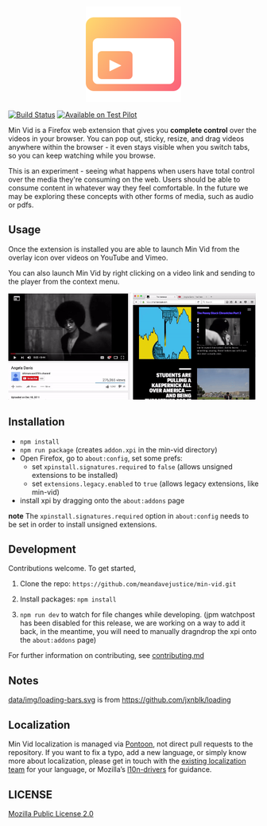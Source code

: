 <p align="center">
  <a href="https://testpilot.firefox.com/experiments/min-vid">
    <img width="192" src="docs/images/gradient-logo.png">
  </a>
</p>

[![Build Status](https://travis-ci.org/meandavejustice/min-vid.svg?branch=master)](https://travis-ci.org/meandavejustice/min-vid) [![Available on Test Pilot](https://img.shields.io/badge/available_on-Test_Pilot-0996F8.svg)](https://testpilot.firefox.com/experiments/min-vid)

Min Vid is a Firefox web extension that gives you **complete control**
over the videos in your browser. You can pop out, sticky, resize, and
drag videos anywhere within the browser - it even stays visible when
you switch tabs, so you can keep watching while you browse.

This is an experiment - seeing what happens when users have
total control over the media they're consuming on the web. Users should be
able to consume content in whatever way they feel comfortable. In the
future we may be exploring these concepts with other forms of media,
such as audio or pdfs.

## Usage

Once the extension is installed you are able to launch Min Vid from the
overlay icon over videos on YouTube and Vimeo.

You can also launch Min Vid by right clicking on a video link and
sending to the player from the context menu.

<img src="docs/images/launching.gif" width="49%"/>
<img src="docs/images/dragging.gif" width="49%"/>

## Installation

* `npm install`
* `npm run package` (creates `addon.xpi` in the min-vid directory)
* Open Firefox, go to `about:config`, set some prefs:
  * set `xpinstall.signatures.required` to `false` (allows unsigned extensions to be installed)
  * set `extensions.legacy.enabled` to `true` (allows legacy extensions, like min-vid)
* install xpi by dragging onto the `about:addons` page

**note**
The `xpinstall.signatures.required` option in `about:config` needs to
be set in order to install unsigned extensions.

## Development
Contributions welcome. To get started,

1.  Clone the repo: `https://github.com/meandavejustice/min-vid.git`

2.  Install packages:  `npm install`

3. `npm run dev` to watch for file changes while developing. (jpm watchpost has been disabled for this
release, we are working on a way to add it back, in the meantime, you will need to manually dragndrop
the xpi onto the `about:addons` page)

For further information on contributing, see [contributing.md](./contributing.md)

## Notes

[data/img/loading-bars.svg](data/img/loading-bars.svg) is from https://github.com/jxnblk/loading

## Localization

Min Vid localization is managed via [Pontoon](https://pontoon.mozilla.org/projects/test-pilot-min-vid/), not direct pull requests to the repository. If you want to fix a typo, add a new language, or simply know more about localization, please get in touch with the [existing localization team](https://pontoon.mozilla.org/teams/) for your language, or Mozilla’s [l10n-drivers](https://wiki.mozilla.org/L10n:Mozilla_Team#Mozilla_Corporation) for guidance.

## LICENSE
[Mozilla Public License 2.0](LICENSE)
